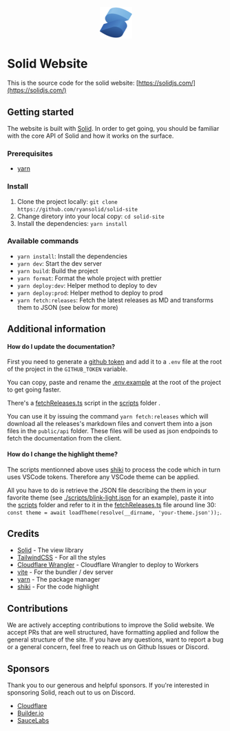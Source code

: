 <p align="center">
  <img width="75px" src="./src/assets/logo.png" alt="Solid logo">
</p>

# Solid Website

This is the source code for the solid website: [https://solidjs.com/](https://solidjs.com/)

## Getting started

The website is built with [Solid](https://github.com/ryansolid/solid). In order to get going, you should be familiar with the core API of Solid and how it works on the surface.

### Prerequisites

- [yarn](https://yarnpkg.com/getting-started/install)

### Install

1. Clone the project locally: `git clone https://github.com/ryansolid/solid-site`
2. Change diretory into your local copy: `cd solid-site`
3. Install the dependencies: `yarn install`

### Available commands

- `yarn install`: Install the dependencies
- `yarn dev`: Start the dev server
- `yarn build`: Build the project
- `yarn format`: Format the whole project with prettier
- `yarn deploy:dev`: Helper method to deploy to dev
- `yarn deploy:prod`: Helper method to deploy to prod
- `yarn fetch:releases`: Fetch the latest releases as MD and transforms them to JSON (see below for more)

## Additional information

#### How do I update the documentation?

First you need to generate a [github token](https://github.com/settings/tokens) and add it to a `.env` file at the root of the project in the `GITHUB_TOKEN` variable.

You can copy, paste and rename the [.env.example](./.env.example) at the root of the project to get going faster.

There's a [fetchReleases.ts](./scripts/fetchReleases.ts) script in the [scripts](./scripts) folder .

You can use it by issuing the command `yarn fetch:releases` which will download all the releases's markdown files and convert them into a json files in the `public/api` folder. These files will be used as json endpoinds to fetch the documentation from the client.

#### How do I change the highlight theme?

The scripts mentionned above uses [shiki](https://github.com/shikijs/shiki) to process the code which in turn uses VSCode tokens. Therefore any VSCode theme can be applied.

All you have to do is retrieve the JSON file describing the them in your favorite theme (see [./scripts/blink-light.json](scripts/blink-light.json) for an example), paste it into the [scripts](./scripts) folder and refer to it in the [fetchReleases.ts](./scripts/fetchReleases.ts) file around line 30: `const theme = await loadTheme(resolve(__dirname, 'your-theme.json'));`.

## Credits

- [Solid](https://github.com/ryansolid/solid) - The view library
- [TailwindCSS](https://tailwindcss.com/) - For all the styles
- [Cloudflare Wrangler](https://github.com/shikijs/shiki) - Cloudflare Wrangler to deploy to Workers
- [vite](http://vitejs.dev/) - For the bundler / dev server
- [yarn](https://yarnpkg.com/) - The package manager
- [shiki](https://github.com/shikijs/shiki) - For the code highlight

## Contributions

We are actively accepting contributions to improve the Solid website. We accept PRs that are well structured, have formatting applied and follow the general structure of the site. If you have any questions, want to report a bug or a general concern, feel free to reach us on Github Issues or Discord.

## Sponsors

Thank you to our generous and helpful sponsors. If you're interested in sponsoring Solid, reach out to us on Discord.

- [Cloudflare](https://www.cloudflare.com/)
- [Builder.io](https://www.builder.io/)
- [SauceLabs](https://saucelabs.com/)

